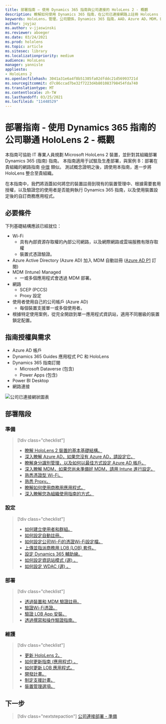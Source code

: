 ```yaml
---
title: 部署指南 – 使用 Dynamics 365 指南與公司連接的 HoloLens 2 - 概觀
description: 瞭解如何使用 Dynamics 365 指南，在公司已連接網路上註冊 HoloLens 2 裝置。
keywords: HoloLens，管理，公司關係，Dynamics 365 指南，AAD，Azure AD，MDM，行動裝置管理
author: joyjaz
ms.author: v-jjaswinski
ms.reviewer: aboeger
ms.date: 03/24/2021
ms.prod: hololens
ms.topic: article
ms.sitesec: library
ms.localizationpriority: medium
audience: HoloLens
manager: yannisle
appliesto:
- HoloLens 2
ms.openlocfilehash: 3041a31e6a4f8b51385fa02dfddc21d56993721d
ms.sourcegitcommit: d7c86ccad7be32f7223d4b801083798454fda740
ms.translationtype: MT
ms.contentlocale: zh-TW
ms.lasthandoff: 03/25/2021
ms.locfileid: "11448529"
---
```

# <a name="deployment-guide---corporate-connected-hololens-2-with-dynamics-365-guides---overview"></a>部署指南 - 使用 Dynamics 365 指南的公司聯通 HoloLens 2 - 概觀

本指南可協助 IT 專業人員規劃 Microsoft HoloLens 2 裝置，並針對其組織部署 Dynamics 365 (指南) 指南。 本指南適用于試驗及生產部署，與案例 B：部署在貴組織的網路指南 [中很](https://docs.microsoft.com/hololens/common-scenarios#scenario-b-deploy-inside-your-organizations-network) 類似。 測試概念證明之後，請使用本指南，進一步將 HoloLens 整合至貴組織。

在本指南中，我們將涵蓋如何將您的裝置註冊到現有的裝置管理中、根據需要套用授權，以及驗證您的使用者是否能夠執行 Dynamics 365 指南，以及使用裝置設定後的自訂商務應用程式。 

## <a name="prerequisites"></a>必要條件

下列基礎結構應該已經就位：
- Wi-Fi
    - 具有內部資源存取權的內部公司網路，以及網際網路或雲端服務有限存取權
    - 裝置式憑證驗證。
- Azure Active Directory (Azure AD) 加入 MDM 自動註冊 ([Azure AD P1](https://docs.microsoft.com/azure/active-directory/fundamentals/active-directory-whatis) 訂閱) 
- MDM (Intune) Managed
    - 一或多個應用程式會透過 MDM 部署。
- 網路 
    - SCEP (PCCS) 
    - Proxy 設定
- 使用者使用自己的公司帳戶 (Azure AD) 
    - 每個裝置支援單一或多個使用者。
- 根據特定使用案例，從完全開啟到單一應用程式資訊站，適用不同層級的裝置鎖定配置。

## [<a name="guides-licensing-and-requirements"></a>指南授權與需求](https://docs.microsoft.com/dynamics365/mixed-reality/guides/requirements#licensing-and-product-requirements)
- Azure AD 帳戶
- Dynamics 365 Guides 應用程式 PC 和 HoloLens
- Dynamics 365 指南訂閱
    - Microsoft Dataverse (包含) 
    - Power Apps (包含) 
- Power BI Desktop
- 網路連接

![公司已連接網狀圖表](./images/corpconnected-diagHL2-guides.png)

## <a name="stages-of-deployment"></a>部署階段
### <a name="prepare"></a>準備
> [!div class="checklist"]
>- [瞭解 HoloLens 2 裝置的基本基礎結構。](hololens2-corp-connected-prepare.md#infrastructure-essentials)
>- [深入瞭解 Azure AD，如果您沒有 Azure AD，請設定它。](hololens2-corp-connected-prepare.md#azure-active-directory)
>- [瞭解身分識別管理，以及如何以最佳方式設定 Azure AD 帳戶。](hololens2-corp-connected-prepare.md#identity-management)
>- [深入瞭解 MDM，如果您尚未準備好 MDM，請用 Intune 進行設定。](hololens2-corp-connected-prepare.md#mobile-device-management)
>- [熟悉憑證型 Wi-Fi。](hololens2-corp-connected-prepare.md#certificates)
>- [熟悉 Proxy。](hololens2-corp-connected-prepare.md#proxy)
>- [瞭解如何使用商務用應用程式。](hololens2-corp-connected-prepare.md#line-of-business-apps)
>- [深入瞭解您為組織使用指南的方式。](hololens2-corp-connected-prepare.md#guides-playbook)
### <a name="configure"></a>設定
> [!div class="checklist"]
>- [如何建立使用者和群組。](hololens2-corp-connected-configure.md#azure-users-and-groups)
>- [如何設定自動註冊。](hololens2-corp-connected-configure.md#auto-enrollment-on-hololens-2)
>- [如何設定公司Wi-Fi的憑證Wi-Fi設定檔。](hololens2-corp-connected-configure.md#corporate-wi-fi-connectivity)
>- [上傳並指派商務用 LOB (LOB) 套件。](hololens2-corp-connected-configure.md#app-deployment)
>- [設定 Dynamics 365 輔助線。](hololens2-corp-connected-configure.md#setup-guides-application-licenses-dataverse-and-authoring)
>- [如何設定資訊站模式 (選) 。](hololens2-corp-connected-configure.md#optional-kiosk-mode)
>- [如何設定 WDAC (選) 。](hololens2-corp-connected-configure.md#optional-wdac)
### <a name="deploy"></a>部署
> [!div class="checklist"]
>-  [透過裝置和 MDM 驗證註冊。](hololens2-corp-connected-deploy.md#enrollment-validation)
>-  [驗證Wi-Fi憑證。](hololens2-corp-connected-deploy.md#wi-fi-certificate-validation)
>-  [驗證 LOB App 安裝。](hololens2-corp-connected-deploy.md#validate-lob-app-install)
>-  [透過撰寫和操作驗證指南。](hololens2-corp-connected-deploy.md#validate-dynamics-365-guides)
### <a name="maintain"></a>維護
> [!div class="checklist"]
>- [更新 HoloLens 2。](hololens2-corp-connected-maintain.md#update-hololens)
>- [如何更新指南 (應用程式) 。](hololens2-corp-connected-maintain.md#how-to-update-dynamics-365-guides-and-other-store-apps)
>- [如何更新 LOB 應用程式。](hololens2-corp-connected-maintain.md#how-to-update-lob-apps) 
>- [開發計畫。](hololens2-corp-connected-maintain.md#development-plan) 
>- [制定支援計畫。](hololens2-corp-connected-maintain.md#support-plan)
>- [裝置管理選項。](hololens2-corp-connected-maintain.md#device-management)

## <a name="next-step"></a>下一步 
> [!div class="nextstepaction"]
> [公司連接部署 - 準備](hololens2-corp-connected-prepare.md)
